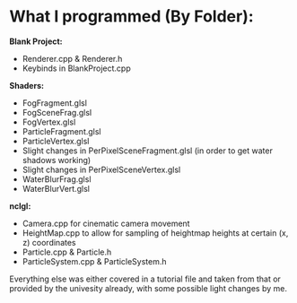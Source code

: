 # What I programmed (By Folder):

**Blank Project:**
- Renderer.cpp & Renderer.h
- Keybinds in BlankProject.cpp

**Shaders:**
- FogFragment.glsl
- FogSceneFrag.glsl
- FogVertex.glsl
- ParticleFragment.glsl
- ParticleVertex.glsl
- Slight changes in PerPixelSceneFragment.glsl (in order to get water shadows working)
- Slight changes in PerPixelSceneVertex.glsl
- WaterBlurFrag.glsl
- WaterBlurVert.glsl

**nclgl:**
- Camera.cpp for cinematic camera movement
- HeightMap.cpp to allow for sampling of heightmap heights at certain (x, z) coordinates
- Particle.cpp & Particle.h
- ParticleSystem.cpp & ParticleSystem.h

Everything else was either covered in a tutorial file and taken from that or provided by the univesity already, with some possible light changes by me.

